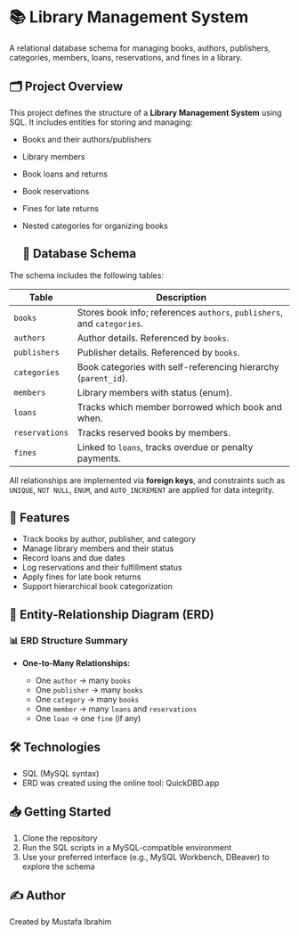 # 📚 Library Management System

A relational database schema for managing books, authors, publishers, categories, members, loans, reservations, and fines in a library.

## 🗂️ Project Overview

This project defines the structure of a **Library Management System** using SQL. It includes entities for storing and managing:

- Books and their authors/publishers
- Library members
- Book loans and returns
- Book reservations
- Fines for late returns
- Nested categories for organizing books

  ## 🧱 Database Schema

The schema includes the following tables:

| Table          | Description                                                             |
| -------------- | ----------------------------------------------------------------------- |
| `books`        | Stores book info; references `authors`, `publishers`, and `categories`. |
| `authors`      | Author details. Referenced by `books`.                                  |
| `publishers`   | Publisher details. Referenced by `books`.                               |
| `categories`   | Book categories with self-referencing hierarchy (`parent_id`).          |
| `members`      | Library members with status (enum).                                     |
| `loans`        | Tracks which member borrowed which book and when.                       |
| `reservations` | Tracks reserved books by members.                                       |
| `fines`        | Linked to `loans`, tracks overdue or penalty payments.                  |



All relationships are implemented via **foreign keys**, and constraints such as `UNIQUE`, `NOT NULL`, `ENUM`, and `AUTO_INCREMENT` are applied for data integrity.

## 📌 Features

- Track books by author, publisher, and category
- Manage library members and their status
- Record loans and due dates
- Log reservations and their fulfillment status
- Apply fines for late book returns
- Support hierarchical book categorization

## 🔗 Entity-Relationship Diagram (ERD)

### 📊 **ERD Structure Summary**

* **One-to-Many Relationships:**

  * One `author` → many `books`
  * One `publisher` → many `books`
  * One `category` → many `books`
  * One `member` → many `loans` and `reservations`
  * One `loan` → one `fine` (if any)
  

## 🛠 Technologies

- SQL (MySQL syntax)
- ERD was created using the online tool: QuickDBD.app

## 📥 Getting Started

1. Clone the repository
2. Run the SQL scripts in a MySQL-compatible environment
3. Use your preferred interface (e.g., MySQL Workbench, DBeaver) to explore the schema


## ✍️ Author

Created by Mustafa Ibrahim 
